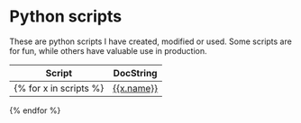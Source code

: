 # Python scripts

These are python scripts I have created, modified or used. Some scripts are for fun, while others have valuable use in production.


| Script  | DocString |
| ------------- | ------------- |
{% for x in scripts %}|<a href="./blob/master/{{x.name}}">{{x.name}}</a>|{{x.docstring}}|
{% endfor %}
